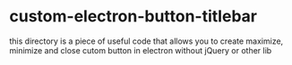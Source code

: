 # custom-electron-button-titlebar
 this directory is a piece of useful code that allows you to create maximize, minimize and close cutom button in electron without jQuery or other lib
